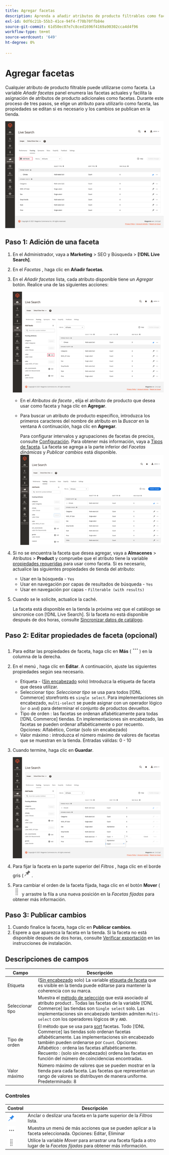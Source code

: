 ```yaml
---
title: Agregar facetas
description: Aprenda a añadir atributos de producto filtrables como facetas de búsqueda activa.
exl-id: 0df6c21b-55b3-41ce-94f4-f70b70ffb84e
source-git-commit: 61d50ec07e7c8ced1696f4169a90302cca4d4f96
workflow-type: tm+mt
source-wordcount: '649'
ht-degree: 0%

---
```


# Agregar facetas

Cualquier atributo de producto filtrable puede utilizarse como faceta. La variable *Añadir facetas* panel enumera las facetas actuales y facilita la asignación de atributos de producto adicionales como facetas. Durante este proceso de tres pasos, se elige un atributo para utilizarlo como faceta, las propiedades se editan si es necesario y los cambios se publican en la tienda.

![Espacio de trabajo de facetas](assets/facets-add.png)

## Paso 1: Adición de una faceta

1. En el Administrador, vaya a **Marketing** > SEO y Búsqueda > **[!DNL Live Search]**.
1. En el *Facetas* , haga clic en **Añadir facetas**.
1. En el *Añadir facetas* lista, cada atributo disponible tiene un *Agregar* botón. Realice una de las siguientes acciones:

   ![Faceta añadida](assets/facets-list-add.png)

   * En el *Atributos de faceta* , elija el atributo de producto que desea usar como faceta y haga clic en **Agregar**.
   * Para buscar un atributo de producto específico, introduzca los primeros caracteres del nombre de atributo en la *Buscar* en la ventana A continuación, haga clic en **Agregar**.

      Para configurar intervalos y agrupaciones de facetas de precios, consulte [Configuración](settings.md). Para obtener más información, vaya a [Tipos de faceta](facets-type.md).
La faceta se agrega a la parte inferior del *Facetas dinámicas* y *Publicar cambios* está disponible.
   ![Faceta añadida](assets/facet-added.png)

1. Si no se encuentra la faceta que desea agregar, vaya a **Almacenes** > Atributos > **Product** y compruebe que el atributo tiene la variable [propiedades requeridas](facets.md) para usar como faceta. Si es necesario, actualice las siguientes propiedades de tienda del atributo:

   * Usar en la búsqueda - `Yes`
   * Usar en navegación por capas de resultados de búsqueda - `Yes`
   * Usar en navegación por capas - `Filterable (with results)`

1. Cuando se le solicite, actualice la caché.

   La faceta está disponible en la tienda la próxima vez que el catálogo se sincronice con [!DNL Live Search]. Si la faceta no está disponible después de dos horas, consulte [Sincronizar datos de catálogo](install.md#synchronize-catalog-data).

## Paso 2: Editar propiedades de faceta (opcional)

1. Para editar las propiedades de faceta, haga clic en **Más** (![Más selector](assets/btn-more.png)) en la columna de la derecha.
1. En el menú , haga clic en **Editar**. A continuación, ajuste las siguientes propiedades según sea necesario.

   * Etiqueta - ([Sin encabezado](facets-type.md) solo) Introduzca la etiqueta de faceta que desea utilizar.
   * Seleccionar tipo: *Seleccionar tipo* se usa para todos [!DNL Commerce] storefronts es `single select`. Para implementaciones sin encabezado, `multi-select` se puede asignar con un operador lógico (`or` o `and`) para determinar el conjunto de productos devueltos.
   * Tipo de orden : las facetas se ordenan alfabéticamente para todas [!DNL Commerce] tiendas. En implementaciones sin encabezado, las facetas se pueden ordenar alfabéticamente o por recuento. Opciones: Alfabético, Contar (solo sin encabezado)
   * Valor máximo : introduzca el número máximo de valores de facetas que se muestran en la tienda. Entradas válidas: 0 - 10

1. Cuando termine, haga clic en **Guardar**.

   ![Espacio de trabajo de facetas](assets/facet-edit.png)

1. Para fijar la faceta en la parte superior del *Filtros* , haga clic en el borde gris (![Selector de clavijas](assets/btn-pin-gray.png).
1. Para cambiar el orden de la faceta fijada, haga clic en el botón **Mover** (![Mover selector](assets/btn-move.png) y arrastre la fila a una nueva posición en la *Facetas fijadas* para obtener más información.

## Paso 3: Publicar cambios

1. Cuando finalice la faceta, haga clic en **Publicar cambios**.
1. Espere a que aparezca la faceta en la tienda.
Si la faceta no está disponible después de dos horas, consulte [Verificar exportación](install.md#synchronize-catalog-data) en las instrucciones de instalación.

## Descripciones de campos

| Campo | Descripción |
|--- |--- |
| Etiqueta | ([Sin encabezado](facets-type.md) solo) La variable [etiqueta de faceta](facets-type.md) que es visible en la tienda puede editarse para mantener la coherencia con su marca. |
| Seleccionar tipo | Muestra el [método de selección](facets-type.md) que está asociado al atributo product . Todas las facetas de la variable [!DNL Commerce] las tiendas son `Single select` solo. Las implementaciones sin encabezado también admiten `Multi-select` con los operadores lógicos `OR` y `AND`. |
| Tipo de orden | El método que se usa para [sort](facets-type.md) facetas. Todo [!DNL Commerce] las tiendas solo ordenan facetas alfabéticamente. Las implementaciones sin encabezado también pueden ordenarse por `Count`. Opciones:<br />Alfabético : ordena las facetas alfabéticamente.<br />Recuento : (solo sin encabezado) ordena las facetas en función del número de coincidencias encontradas. |
| Valor máximo | Número máximo de valores que se pueden mostrar en la tienda para cada faceta. Las facetas que representan un rango de valores se distribuyen de manera uniforme. Predeterminado: 8 |

### Controles

| Control | Descripción |
|--- |--- |
| ![Selector de clavijas](assets/btn-pin-blue.png) | Anclar o deslizar una faceta en la parte superior de la *Filtros* lista. |
| ![Más selector](assets/btn-more.png) | Muestra un menú de más acciones que se pueden aplicar a la faceta seleccionada. Opciones: Editar, Eliminar |
| ![Mover selector](assets/btn-move.png) | Utilice la variable *Mover* para arrastrar una faceta fijada a otro lugar de la *Facetas fijadas* para obtener más información. |

